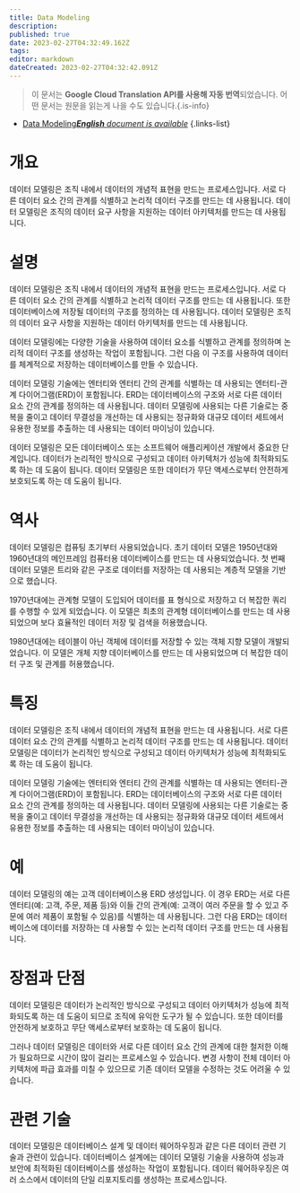```yaml
---
title: Data Modeling
description: 
published: true
date: 2023-02-27T04:32:49.162Z
tags: 
editor: markdown
dateCreated: 2023-02-27T04:32:42.091Z
---
```


> 이 문서는 **Google Cloud Translation API를 사용해 자동 번역**되었습니다.
어떤 문서는 원문을 읽는게 나을 수도 있습니다.{.is-info}



- [Data Modeling***English** document is available*](/en/Knowledge-base/Dictionary/data-modeling)
{.links-list}


# 개요
데이터 모델링은 조직 내에서 데이터의 개념적 표현을 만드는 프로세스입니다. 서로 다른 데이터 요소 간의 관계를 식별하고 논리적 데이터 구조를 만드는 데 사용됩니다. 데이터 모델링은 조직의 데이터 요구 사항을 지원하는 데이터 아키텍처를 만드는 데 사용됩니다.

# 설명
데이터 모델링은 조직 내에서 데이터의 개념적 표현을 만드는 프로세스입니다. 서로 다른 데이터 요소 간의 관계를 식별하고 논리적 데이터 구조를 만드는 데 사용됩니다. 또한 데이터베이스에 저장될 데이터의 구조를 정의하는 데 사용됩니다. 데이터 모델링은 조직의 데이터 요구 사항을 지원하는 데이터 아키텍처를 만드는 데 사용됩니다.

데이터 모델링에는 다양한 기술을 사용하여 데이터 요소를 식별하고 관계를 정의하며 논리적 데이터 구조를 생성하는 작업이 포함됩니다. 그런 다음 이 구조를 사용하여 데이터를 체계적으로 저장하는 데이터베이스를 만들 수 있습니다.

데이터 모델링 기술에는 엔터티와 엔터티 간의 관계를 식별하는 데 사용되는 엔터티-관계 다이어그램(ERD)이 포함됩니다. ERD는 데이터베이스의 구조와 서로 다른 데이터 요소 간의 관계를 정의하는 데 사용됩니다. 데이터 모델링에 사용되는 다른 기술로는 중복을 줄이고 데이터 무결성을 개선하는 데 사용되는 정규화와 대규모 데이터 세트에서 유용한 정보를 추출하는 데 사용되는 데이터 마이닝이 있습니다.

데이터 모델링은 모든 데이터베이스 또는 소프트웨어 애플리케이션 개발에서 중요한 단계입니다. 데이터가 논리적인 방식으로 구성되고 데이터 아키텍처가 성능에 최적화되도록 하는 데 도움이 됩니다. 데이터 모델링은 또한 데이터가 무단 액세스로부터 안전하게 보호되도록 하는 데 도움이 됩니다.

# 역사
데이터 모델링은 컴퓨팅 초기부터 사용되었습니다. 초기 데이터 모델은 1950년대와 1960년대의 메인프레임 컴퓨터용 데이터베이스를 만드는 데 사용되었습니다. 첫 번째 데이터 모델은 트리와 같은 구조로 데이터를 저장하는 데 사용되는 계층적 모델을 기반으로 했습니다.

1970년대에는 관계형 모델이 도입되어 데이터를 표 형식으로 저장하고 더 복잡한 쿼리를 수행할 수 있게 되었습니다. 이 모델은 최초의 관계형 데이터베이스를 만드는 데 사용되었으며 보다 효율적인 데이터 저장 및 검색을 허용했습니다.

1980년대에는 테이블이 아닌 객체에 데이터를 저장할 수 있는 객체 지향 모델이 개발되었습니다. 이 모델은 개체 지향 데이터베이스를 만드는 데 사용되었으며 더 복잡한 데이터 구조 및 관계를 허용했습니다.

# 특징
데이터 모델링은 조직 내에서 데이터의 개념적 표현을 만드는 데 사용됩니다. 서로 다른 데이터 요소 간의 관계를 식별하고 논리적 데이터 구조를 만드는 데 사용됩니다. 데이터 모델링은 데이터가 논리적인 방식으로 구성되고 데이터 아키텍처가 성능에 최적화되도록 하는 데 도움이 됩니다.

데이터 모델링 기술에는 엔터티와 엔터티 간의 관계를 식별하는 데 사용되는 엔터티-관계 다이어그램(ERD)이 포함됩니다. ERD는 데이터베이스의 구조와 서로 다른 데이터 요소 간의 관계를 정의하는 데 사용됩니다. 데이터 모델링에 사용되는 다른 기술로는 중복을 줄이고 데이터 무결성을 개선하는 데 사용되는 정규화와 대규모 데이터 세트에서 유용한 정보를 추출하는 데 사용되는 데이터 마이닝이 있습니다.

# 예
데이터 모델링의 예는 고객 데이터베이스용 ERD 생성입니다. 이 경우 ERD는 서로 다른 엔터티(예: 고객, 주문, 제품 등)와 이들 간의 관계(예: 고객이 여러 주문을 할 수 있고 주문에 여러 제품이 포함될 수 있음)를 식별하는 데 사용됩니다. 그런 다음 ERD는 데이터베이스에 데이터를 저장하는 데 사용할 수 있는 논리적 데이터 구조를 만드는 데 사용됩니다.

# 장점과 단점
데이터 모델링은 데이터가 논리적인 방식으로 구성되고 데이터 아키텍처가 성능에 최적화되도록 하는 데 도움이 되므로 조직에 유익한 도구가 될 수 있습니다. 또한 데이터를 안전하게 보호하고 무단 액세스로부터 보호하는 데 도움이 됩니다.

그러나 데이터 모델링은 데이터와 서로 다른 데이터 요소 간의 관계에 대한 철저한 이해가 필요하므로 시간이 많이 걸리는 프로세스일 수 있습니다. 변경 사항이 전체 데이터 아키텍처에 파급 효과를 미칠 수 있으므로 기존 데이터 모델을 수정하는 것도 어려울 수 있습니다.

# 관련 기술
데이터 모델링은 데이터베이스 설계 및 데이터 웨어하우징과 같은 다른 데이터 관련 기술과 관련이 있습니다. 데이터베이스 설계에는 데이터 모델링 기술을 사용하여 성능과 보안에 최적화된 데이터베이스를 생성하는 작업이 포함됩니다. 데이터 웨어하우징은 여러 소스에서 데이터의 단일 리포지토리를 생성하는 프로세스입니다.